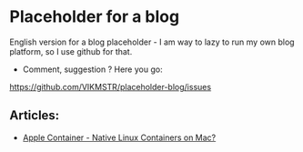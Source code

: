 # Placeholder for a blog

English version for a blog placeholder - I am way to lazy to run my own blog platform, so I use github for that.

* Comment, suggestion ?
Here you go:

https://github.com/VIKMSTR/placeholder-blog/issues

## Articles:

* [Apple Container - Native Linux Containers on Mac?](./Containers-macos.md)
